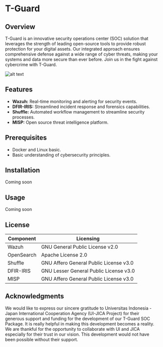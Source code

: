 # T-Guard

## Overview
T-Guard is an innovative security operations center (SOC) solution that leverages the strength of leading open-source tools to provide robust protection for your digital assets. Our integrated approach ensures comprehensive defense against a wide range of cyber threats, making your systems and data more secure than ever before. Join us in the fight against cybercrime with T-Guard.

![alt text](https://github.com/yevonnaelandrew/t-guard/blob/main/T-Guard.png?raw=true)

## Features
- **Wazuh:** Real-time monitoring and alerting for security events.
- **DFIR-IRIS:** Streamlined incident response and forensics capabilities.
- **Shuffle:** Automated workflow management to streamline security processes.
- **MISP:** Open source threat intelligence platform.

## Prerequisites
- Docker and Linux basic.
- Basic understanding of cybersecurity principles.

## Installation

Coming soon

## Usage

Coming soon

## License


| Component | Licensing |
|-----------|-----------|
| Wazuh | GNU General Public License v2.0 |
| OpenSearch | Apache License 2.0 |
| Shuffle | GNU Affero General Public License v3.0 |
| DFIR-IRIS | GNU Lesser General Public License v3.0 |
| MISP | GNU Affero General Public License v3.0 | 

## Acknowledgments

We would like to express our sincere gratitude to Universitas Indonesia - Japan International Cooperation Agency (UI-JICA Project) for their generous support and funding for the development of our T-Guard SOC Package. It is really helpful in making this development becomes a reality. We are thankful for the opportunity to collaborate with UI and JICA especially for their trust in our vision. This development would not have been possible without their support.
